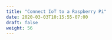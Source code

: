 ```yaml
---
title: "Connect IoT to a Raspberry Pi"
date: 2020-03-03T10:15:55-07:00
draft: false
weight: 56
---
```

